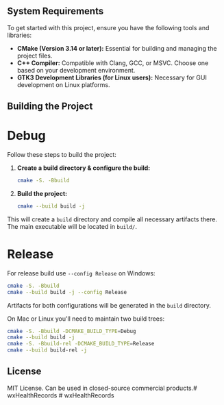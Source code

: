 ## System Requirements

To get started with this project, ensure you have the following tools and libraries:

- **CMake (Version 3.14 or later):** Essential for building and managing the project files.
- **C++ Compiler:** Compatible with Clang, GCC, or MSVC. Choose one based on your development environment.
- **GTK3 Development Libraries (for Linux users):** Necessary for GUI development on Linux platforms.

## Building the Project

# Debug

Follow these steps to build the project:

1. **Create a build directory & configure the build:**
   ```bash
   cmake -S. -Bbuild
   ```

2. **Build the project:**
   ```bash
   cmake --build build -j
   ```

This will create a `build` directory and compile all necessary artifacts there. The main executable will be located in `build/`.

# Release

For release build use `--config Release` on Windows:

```bash
cmake -S. -Bbuild
cmake --build build -j --config Release
```

Artifacts for both configurations will be generated in the `build` directory.

On Mac or Linux you'll need to maintain two build trees:

```bash
cmake -S. -Bbuild -DCMAKE_BUILD_TYPE=Debug
cmake --build build -j
cmake -S. -Bbuild-rel -DCMAKE_BUILD_TYPE=Release
cmake --build build-rel -j
```

## License

MIT License. Can be used in closed-source commercial products.#   w x H e a l t h R e c o r d s 
 
 #   w x H e a l t h R e c o r d s 
 
 